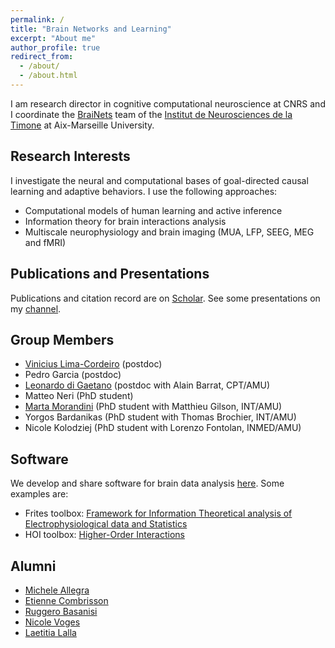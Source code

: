 ```yaml
---
permalink: /
title: "Brain Networks and Learning"
excerpt: "About me"
author_profile: true
redirect_from: 
  - /about/
  - /about.html
---
```


I am research director in cognitive computational neuroscience at CNRS and I coordinate the [BraiNets](https://www.int.univ-amu.fr/recherche-int/equipes/brainets) team of the [Institut de Neurosciences de la Timone](https://www.int.univ-amu.fr/) at Aix-Marseille University.

Research Interests
------
I investigate the neural and computational bases of goal-directed causal learning and adaptive behaviors. I use the following approaches:
- Computational models of human learning and active inference
- Information theory for brain interactions analysis
- Multiscale neurophysiology and brain imaging (MUA, LFP, SEEG, MEG and fMRI)

Publications and Presentations
------
Publications and citation record are on [Scholar](https://scholar.google.fr/citations?user=vsskO0AAAAAJ&hl=en).
See some presentations on my [channel](https://youtube.com/@brovelli).

Group Members
------
- [Vinicius Lima-Cordeiro](https://scholar.google.com/citations?user=sCOvJfkAAAAJ&hl=fr) (postdoc)
- Pedro Garcia (postdoc)
- [Leonardo di Gaetano](https://leonardodigaetano.github.io/) (postdoc with Alain Barrat, CPT/AMU)
- Matteo Neri (PhD student)
- [Marta Morandini](https://martamorandini.github.io/) (PhD student with Matthieu Gilson, INT/AMU)
- Yorgos Bardanikas (PhD student with Thomas Brochier, INT/AMU)
- Nicole Kolodziej (PhD student with Lorenzo Fontolan, INMED/AMU)

Software
------
We develop and share software for brain data analysis [here](https://brainets.github.io/software.html). Some examples are:
- Frites toolbox: [Framework for Information Theoretical analysis of Electrophysiological data and Statistics](https://brainets.github.io/frites/)
- HOI toolbox: [Higher-Order Interactions](https://brainets.github.io/hoi/)

Alumni
------
- [Michele Allegra](https://micheleallegra.github.io/)
- [Etienne Combrisson](https://etiennecmb.github.io/)
- [Ruggero Basanisi](https://scholar.google.com/citations?user=7KAqCgMAAAAJ&hl=it)
- [Nicole Voges](https://orcid.org/0000-0002-6324-2600)
- [Laetitia Lalla](https://www.linkedin.com/in/laetitia-lalla-22852b61/?original_referer=https%3A%2F%2Fwww%2Egoogle%2Ecom%2F&originalSubdomain=fr)


